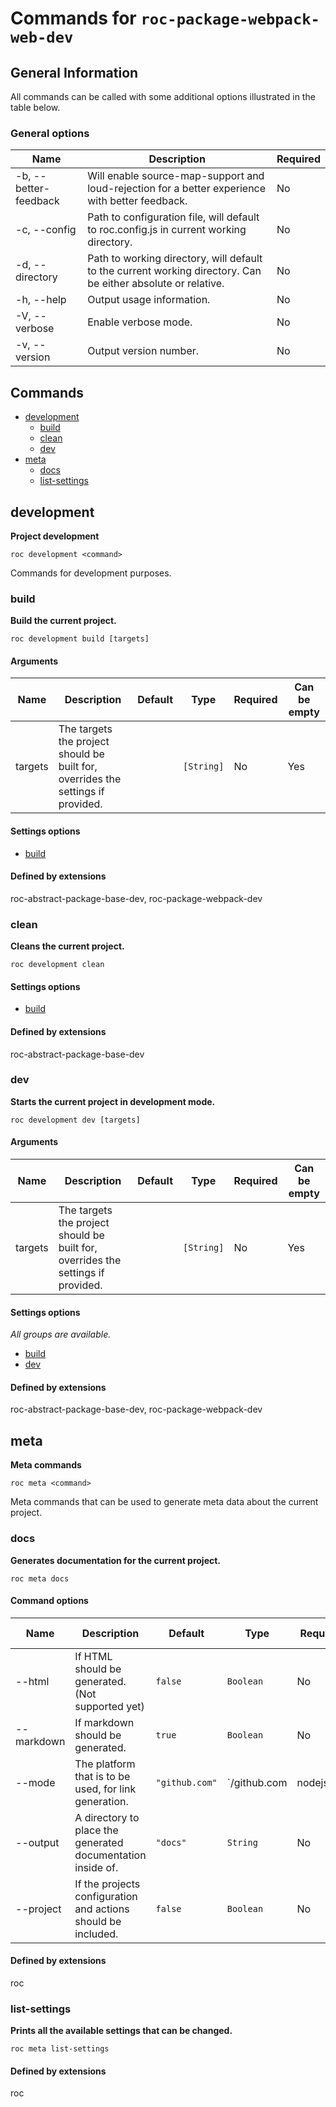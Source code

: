 # Commands for `roc-package-webpack-web-dev`

## General Information
All commands can be called with some additional options illustrated in the table below.

### General options

| Name                  | Description                                                                                                   | Required |
| --------------------- | ------------------------------------------------------------------------------------------------------------- | -------- |
| -b, --better-feedback | Will enable source-map-support and loud-rejection for a better experience with better feedback.               | No       |
| -c, --config          | Path to configuration file, will default to roc.config.js in current working directory.                       | No       |
| -d, --directory       | Path to working directory, will default to the current working directory. Can be either absolute or relative. | No       |
| -h, --help            | Output usage information.                                                                                     | No       |
| -V, --verbose         | Enable verbose mode.                                                                                          | No       |
| -v, --version         | Output version number.                                                                                        | No       |

## Commands
* [development](#development)
    * [build](#build)
    * [clean](#clean)
    * [dev](#dev)
* [meta](#meta)
    * [docs](#docs)
    * [list-settings](#list-settings)

## development
__Project development__

```
roc development <command>
```
Commands for development purposes.


### build
__Build the current project.__

```
roc development build [targets]
```

#### Arguments

| Name    | Description                                                                      | Default | Type       | Required | Can be empty |
| ------- | -------------------------------------------------------------------------------- | ------- | ---------- | -------- | ------------ |
| targets | The targets the project should be built for, overrides the settings if provided. |         | `[String]` | No       | Yes          |

####  Settings options
* [build](/Users/gustaf/VG/public/roc-package/roc-package-webpack-web/extensions/roc-package-webpack-web-dev/docs/Settings.md#build)

####  Defined by extensions
roc-abstract-package-base-dev, roc-package-webpack-dev

### clean
__Cleans the current project.__

```
roc development clean
```

####  Settings options
* [build](/Users/gustaf/VG/public/roc-package/roc-package-webpack-web/extensions/roc-package-webpack-web-dev/docs/Settings.md#build)

####  Defined by extensions
roc-abstract-package-base-dev

### dev
__Starts the current project in development mode.__

```
roc development dev [targets]
```

#### Arguments

| Name    | Description                                                                      | Default | Type       | Required | Can be empty |
| ------- | -------------------------------------------------------------------------------- | ------- | ---------- | -------- | ------------ |
| targets | The targets the project should be built for, overrides the settings if provided. |         | `[String]` | No       | Yes          |

####  Settings options
_All groups are available._
* [build](/Users/gustaf/VG/public/roc-package/roc-package-webpack-web/extensions/roc-package-webpack-web-dev/docs/Settings.md#build)
* [dev](/Users/gustaf/VG/public/roc-package/roc-package-webpack-web/extensions/roc-package-webpack-web-dev/docs/Settings.md#dev)

####  Defined by extensions
roc-abstract-package-base-dev, roc-package-webpack-dev

## meta
__Meta commands__

```
roc meta <command>
```
Meta commands that can be used to generate meta data about the current project.


### docs
__Generates documentation for the current project.__

```
roc meta docs
```

#### Command options

| Name       | Description                                                   | Default        | Type                                                              | Required | Can be empty |
| ---------- | ------------------------------------------------------------- | -------------- | ----------------------------------------------------------------- | -------- | ------------ |
| --html     | If HTML should be generated. (Not supported yet)              | `false`        | `Boolean`                                                         | No       |              |
| --markdown | If markdown should be generated.                              | `true`         | `Boolean`                                                         | No       |              |
| --mode     | The platform that is to be used, for link generation.         | `"github.com"` | `/github\.com|nodejs\.org|bitbucket\.org|ghost\.org|gitlab\.com/` | No       |              |
| --output   | A directory to place the generated documentation inside of.   | `"docs"`       | `String`                                                          | No       | No           |
| --project  | If the projects configuration and actions should be included. | `false`        | `Boolean`                                                         | No       |              |

####  Defined by extensions
roc

### list-settings
__Prints all the available settings that can be changed.__

```
roc meta list-settings
```

####  Defined by extensions
roc

